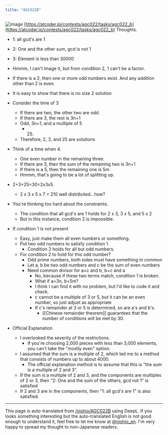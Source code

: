 ```yaml
---
title: "AGC022B"
---
```


![image](https://gyazo.com/13f3d39471baeb131d387b0805df3eab/thumb/1000)
[https://atcoder.jp/contests/agc022/tasks/agc022_b](https://atcoder.jp/contests/agc022/tasks/agc022_b)
Thoughts.
- 1: all gcd's are 1
- 2: One and the other sum, gcd is not 1
- 3: Element is less than 30000
- Hmmm, I can't image it, but from condition 2, 1 can't be a factor.
- If there is a 2, then one or more odd numbers exist. And any addition other than 2 is even.
- It is easy to show that there is no size 2 solution
- Consider the time of 3
    - If there are two, the other two are odd.
    - If there are 3, the rest is 3n+1
    - Odd, 3n+1, and a multiple of 5
        - 25.
    - Therefore, 2, 3, and 25 are solutions
- Think of a time when 4.
    - One even number in the remaining three.
    - If there are 3, then the sum of the remaining two is 3n+1
    - If there is a 5, then the remaining one is 5m.
    - Hmmm, that's going to be a lot of splitting up.
- 2+3+25=30=2x3x5.
    - 2 x 3 x 5 x 7 = 210 well distributed...how?
- You're thinking too hard about the constraints.
    - The condition that all gcd's are 1 holds for 2 x 3, 3 x 5, and 5 x 2
    - But in this instance, condition 2 is impossible.
- If condition 1 is not present
    - Easy, just make them all even numbers or something.
    - Put two odd numbers to satisfy condition 1.
        - Condition 2 holds for all but odd numbers.
    - For condition 2 to hold for this odd number?
        - Odd prime numbers, both sides must have something in common
        - Let a, b be two odd numbers and c be the sum of even numbers
        - Need common divisor for a+c and b, b+c and a
            - No, because if these two terms match, condition 1 is broken.
            - What if a=3n, b=5m?
            - I think I can find it with no problem, but I'd like to code it and check.
            - c cannot be a multiple of 3 or 5, but it can be an even number, so just adjust as appropriate
            - If c's remainder at 3 or 5 is determined, so are a's and b's.
                - [[Chinese remainder theorem]] guarantees that the number of conditions will be met by 30.

- Official Explanation
    - I overlooked the severity of the restrictions.
        - If you're choosing 2,000 pieces with less than 3,000 elements, you can't take the "mostly even" option.
    - I assumed that the sum is a multiple of 2, which led me to a method that consists of numbers up to about 4000.
        - The official explanation method is to assume that this is "the sum is a multiple of 2 and 3".
    - If the sum is a multiple of 2 and 3, and the components are multiples of 2 or 3, then "2: One and the sum of the others, gcd not 1" is satisfied
    - If 2 and 3 are in the components, then "1: all gcd's are 1" is also satisfied.

---
This page is auto-translated from [/nishio/AGC022B](https://scrapbox.io/nishio/AGC022B) using DeepL. If you looks something interesting but the auto-translated English is not good enough to understand it, feel free to let me know at [@nishio_en](https://twitter.com/nishio_en). I'm very happy to spread my thought to non-Japanese readers.